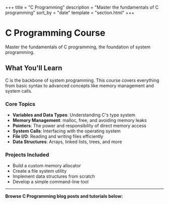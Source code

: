 +++
title = "C Programming"
description = "Master the fundamentals of C programming"
sort_by = "date"
template = "section.html"
+++

# C Programming Course

Master the fundamentals of C programming, the foundation of system programming.

## What You'll Learn

C is the backbone of system programming. This course covers everything from basic syntax to advanced concepts like memory management and system calls.

### Core Topics
- **Variables and Data Types**: Understanding C's type system
- **Memory Management**: malloc, free, and avoiding memory leaks
- **Pointers**: The power and responsibility of direct memory access
- **System Calls**: Interfacing with the operating system
- **File I/O**: Reading and writing files efficiently
- **Data Structures**: Arrays, linked lists, trees, and more

### Projects Included
- Build a custom memory allocator
- Create a file system utility
- Implement data structures from scratch
- Develop a simple command-line tool

---

**Browse C Programming blog posts and tutorials below:**
